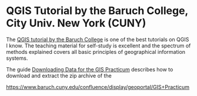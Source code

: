 # QGIS Tutorial by the Baruch College, City Univ. New York (CUNY)

The [QGIS tutorial by the Baruch College](https://guides.newman.baruch.cuny.edu/gis/gisprac) is one of the best tutorials on QGIS I know. The teaching material for self-study is excellent and the spectrum of methods explained covers all basic principles of geographical information systems. 

The guide [Downloading Data for the GIS Practicum](http://faculty.baruch.cuny.edu/geoportal/resources/practicum/giswkshp_download.pdf) describes how to download and extract the zip archive of the 

https://www.baruch.cuny.edu/confluence/display/geoportal/GIS+Practicum


